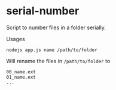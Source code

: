 serial-number
=============

Script to number files in a folder serially.

Usages

```
nodejs app.js name /path/to/folder
```

Will rename the files in ```/path/to/folder``` to

```
00_name.ext
01_name.ext
...
```
